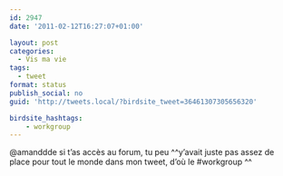 ```yaml
---
id: 2947
date: '2011-02-12T16:27:07+01:00'

layout: post
categories:
  - Vis ma vie
tags:
  - tweet
format: status
publish_social: no
guid: 'http://tweets.local/?birdsite_tweet=36461307305656320'

birdsite_hashtags:
    - workgroup
---
```


@amanddde si t’as accès au forum, tu peu ^^y’avait juste pas assez de place pour tout le monde dans mon tweet, d’où le #workgroup ^^